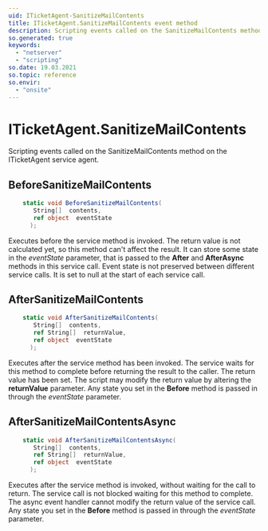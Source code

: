 ```yaml
---
uid: ITicketAgent-SanitizeMailContents
title: ITicketAgent.SanitizeMailContents event method
description: Scripting events called on the SanitizeMailContents method on the ITicketAgent service agent.
so.generated: true
keywords:
  - "netserver"
  - "scripting"
so.date: 19.03.2021
so.topic: reference
so.envir:
  - "onsite"
---
```

# ITicketAgent.SanitizeMailContents

Scripting events called on the <see cref='M:SuperOffice.CRM.Services.ITicketAgent.SanitizeMailContents'>SanitizeMailContents</see> method on the <see cref='ITicketAgent'>ITicketAgent</see>  service agent.

## BeforeSanitizeMailContents
```cs
    static void BeforeSanitizeMailContents(
       String[]  contents,
       ref object  eventState
      );
```
Executes before the service method is invoked.
The return value is not calculated yet, so this method can't affect the result.
It can store some state in the *eventState* parameter, that is passed to the **After** and **AfterAsync** methods in this service call.
Event state is not preserved between different service calls. It is set to null at the start of each service call.
## AfterSanitizeMailContents
```cs
    static void AfterSanitizeMailContents(
       String[]  contents,
       ref String[]  returnValue,
       ref object  eventState
      );
```
Executes after the service method has been invoked. The service waits for this method to complete before returning the result to the caller.
The return value has been set. The script may modify the return value by altering the **returnValue** parameter.
Any state you set in the **Before** method is passed in through the *eventState* parameter.
## AfterSanitizeMailContentsAsync
```cs
    static void AfterSanitizeMailContentsAsync(
       String[]  contents,
       ref String[]  returnValue,
       ref object  eventState
      );
```
Executes after the service method is invoked, without waiting for the call to return.
The service call is not blocked waiting for this method to complete.
The async event handler cannot modify the return value of the service call.
Any state you set in the **Before** method is passed in through the *eventState* parameter.

